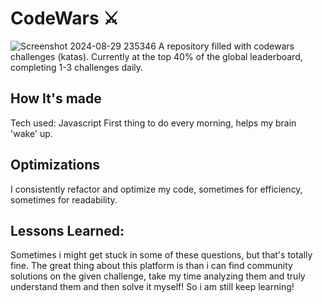 # CodeWars ⚔️

![Screenshot 2024-08-29 235346](https://github.com/user-attachments/assets/4badba3d-19cd-4e4c-905d-8c461b511c3e)
A repository filled with codewars challenges (katas). Currently at the top  40% of the global leaderboard, completing 1-3 challenges daily.

## How It's made 
Tech used: Javascript
First thing to do every morning, helps my brain 'wake' up.

## Optimizations
I consistently refactor and optimize my code, sometimes for efficiency, sometimes for readability.

## Lessons Learned:
Sometimes i might get stuck in some of these questions, but that's totally fine. The great thing about this platform is than i can find community solutions on the given challenge, take my time analyzing them and truly understand them and then solve it myself! So i am still keep learning!
